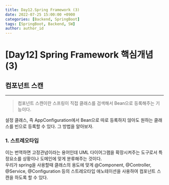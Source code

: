 ```yaml
---
title: Day12.Spring Framework (3)
date: 2022-07-25 15:00:00 +0900
categories: [Backend, SpringBoot]
tags: [SpringBoot, Backend, SW] 
author: author_id 
---
```


# [Day12] Spring Framework 핵심개념 (3)

## 컴포넌트 스캔
---
> 컴포넌트 스캔이란 스프링이 직접 클래스를 검색해서 Bean으로 등록해주는 기능이다.

설정 클래스, 즉 AppConfiguration에서 Bean으로 따로 등록하지 않아도 원하는 클래스를 빈으로 등록할 수 있다. 그 방법을 알아보자.

### 1. 스트레오타입
이는 번역하면 고정관념이라는 용어인데 UML 다이어그램을 확장시켜주는 도구로서 특정요소를 상황이나 도메인에 맞게 분류해주는 것이다.  
우리가 spring을 사용할때 클래스의 용도에 맞게 @Component, @Controller, @Service, @Configuration 등의 스트레오타입 애노테이션을 사용하여 컴포넌트 스캔을 하도록 할 수 있다. 